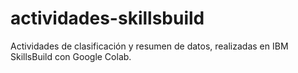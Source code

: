 # actividades-skillsbuild
Actividades de clasificación y resumen de datos, realizadas en IBM SkillsBuild con Google Colab.
